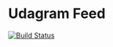 # Udagram Feed

[![Build Status](https://travis-ci.org/webrgp/udagram-feed.svg?branch=master)](https://travis-ci.org/webrgp/udagram-feed)

